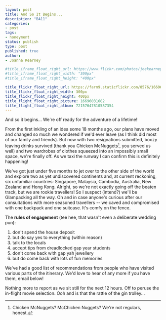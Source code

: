```yaml
---
layout: post
title: And So It Begins...
description: "BA11"
categories:
- post
tags:
- honeyment
status: publish
type: post
published: true
author:
- Joanna Kearney

#title_iframe_float_right_url: https://www.flickr.com/photos/joekearney/16696031682/in/set-72157647810587354/player/
#title_iframe_float_right_width: "300px"
#title_iframe_float_right_height: "400px"

title_flickr_float_right_url: https://farm9.staticflickr.com/8576/16696031682_1543f718ff_b.jpg
title_flickr_float_right_width: 300px
title_flickr_float_right_height: 400px
title_flight_float_right_picture: 16696031682
title_flight_float_right_album: 72157647810587354
---
```


And so it begins... We're off ready for the adventure of a lifetime!

From the first inkling of an idea some 18 months ago, our plans have moved and changed so much we wondered if we'd ever leave (as I think did most of our family and friends). But now with two resignations submitted, boozy leaving drinks survived (thank you Chicken McNuggets[^1], you served us well) and two wardrobes of clothes squeezed into an impossibly small space, we're finally off. As we taxi the runway I can confirm this is definitely happening!

We've got just under five months to jet over to the other side of the world and explore two as yet undiscovered continents and, at current reckoning, six unfamiliar countries: Singapore, Malaysia, Cambodia, Australia, New Zealand and Hong Kong. Alright, so we're not exactly going off the beaten track, but we are rookie travellers! So I suspect (intend?) we'll be Glampacking all the way. Oh and in case anyone's curious after our consultations with more seasoned travellers -- we caved and compromised with one backpack and one suitcase. It's comfy on the fence.

The **rules of engagement** (tee hee, that wasn't even a deliberate wedding pun):

1. don't spend the house deposit
1. but do say yes to everything (within reason)
1. talk to the locals
1. accept tips from dreadlocked gap year students
1. don't come back with gap yah jewellery
1. but do come back with lots of fun memories

We've had a good list of recommendations from people who have visited various parts of the itinerary. We'd love to hear of any more if you have them, email below!

Nothing more to report as we sit still for the next 12 hours. Off to peruse the in-flight movie selection. Ooh and is that the rattle of the gin trolley...

[^1]: Chicken McNuggets? McChicken Nuggets? We're not regulars, honest.
